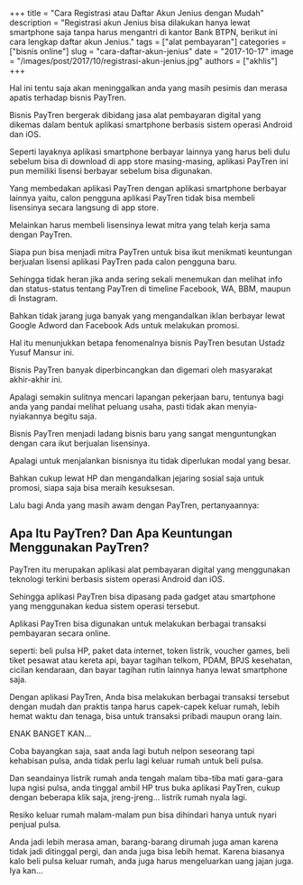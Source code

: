 +++
title = "Cara Registrasi atau Daftar Akun Jenius dengan Mudah"
description = "Registrasi akun Jenius bisa dilakukan hanya lewat smartphone saja tanpa harus mengantri di kantor Bank BTPN, berikut ini cara lengkap daftar akun Jenius."
tags = ["alat pembayaran"]
categories = ["bisnis online"]
slug = "cara-daftar-akun-jenius"
date = "2017-10-17"
image = "/images/post/2017/10/registrasi-akun-jenius.jpg"
authors = ["akhlis"]
+++


Hal ini tentu saja akan meninggalkan anda yang masih pesimis dan merasa apatis terhadap bisnis PayTren.

Bisnis PayTren bergerak dibidang jasa alat pembayaran digital yang dikemas dalam bentuk aplikasi smartphone berbasis sistem operasi Android dan iOS. 

Seperti layaknya aplikasi smartphone berbayar lainnya yang harus beli dulu sebelum bisa di download di app store masing-masing, aplikasi PayTren ini pun memiliki lisensi berbayar sebelum bisa digunakan. 

Yang membedakan aplikasi PayTren dengan aplikasi smartphone berbayar lainnya yaitu, calon pengguna aplikasi PayTren tidak bisa membeli lisensinya secara langsung di app store. 

Melainkan harus membeli lisensinya lewat mitra yang telah kerja sama dengan PayTren.

Siapa pun bisa menjadi mitra PayTren untuk bisa ikut menikmati keuntungan berjualan lisensi aplikasi PayTren pada calon pengguna baru. 

Sehingga tidak heran jika anda sering sekali menemukan dan melihat info dan status-status tentang PayTren di timeline Facebook, WA, BBM, maupun di Instagram. 

Bahkan tidak jarang juga banyak yang mengandalkan iklan berbayar lewat Google Adword dan Facebook Ads untuk melakukan promosi. 

Hal itu menunjukkan betapa fenomenalnya bisnis PayTren besutan Ustadz Yusuf Mansur ini.

Bisnis PayTren banyak diperbincangkan dan digemari oleh masyarakat akhir-akhir ini. 

Apalagi semakin sulitnya mencari lapangan pekerjaan baru, tentunya bagi anda yang pandai melihat peluang usaha, pasti tidak akan menyia-nyiakannya begitu saja.

Bisnis PayTren menjadi ladang bisnis baru yang sangat menguntungkan dengan cara ikut berjualan lisensinya. 

Apalagi untuk menjalankan bisnisnya itu tidak diperlukan modal yang besar. 

Bahkan cukup lewat HP dan mengandalkan jejaring sosial saja untuk promosi, siapa saja bisa meraih kesuksesan.

Lalu bagi Anda yang masih awam dengan PayTren, pertanyaannya:



## Apa Itu PayTren? Dan Apa Keuntungan Menggunakan PayTren?

PayTren itu merupakan aplikasi alat pembayaran digital yang menggunakan teknologi terkini berbasis sistem operasi Android dan iOS. 

Sehingga aplikasi PayTren bisa dipasang pada gadget atau smartphone yang menggunakan kedua sistem operasi tersebut.

Aplikasi PayTren bisa digunakan untuk melakukan berbagai transaksi pembayaran secara online.

seperti: beli pulsa HP, paket data internet, token listrik, voucher games, beli tiket pesawat atau kereta api, bayar tagihan telkom, PDAM, BPJS kesehatan, cicilan kendaraan, dan bayar tagihan rutin lainnya hanya lewat smartphone saja.

Dengan aplikasi PayTren, Anda bisa melakukan berbagai transaksi tersebut dengan mudah dan praktis tanpa harus capek-capek keluar rumah, lebih hemat waktu dan tenaga,  bisa untuk transaksi pribadi maupun orang lain. 

ENAK BANGET KAN...

Coba bayangkan saja, saat anda lagi butuh nelpon seseorang tapi kehabisan pulsa, anda tidak perlu lagi keluar rumah untuk beli pulsa. 

Dan seandainya listrik rumah anda tengah malam tiba-tiba mati gara-gara lupa ngisi pulsa, anda tinggal ambil HP trus buka aplikasi PayTren, cukup dengan beberapa klik saja, jreng-jreng... listrik rumah nyala lagi.

Resiko keluar rumah malam-malam pun bisa dihindari hanya untuk nyari penjual pulsa.

Anda jadi lebih merasa aman, barang-barang dirumah juga aman karena tidak jadi ditinggal pergi, dan anda juga bisa lebih hemat. Karena biasanya kalo beli pulsa keluar rumah, anda juga harus mengeluarkan uang jajan juga. Iya kan...

